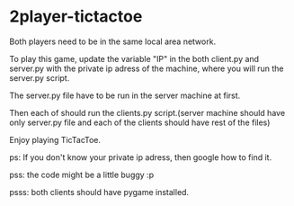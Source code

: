 # 2player-tictactoe
Both players need to be in the same local area network.

To play this game, update the variable "IP" in the both client.py and server.py with the private ip adress of the machine, where you will run the server.py script.

The server.py file have to be run in the server machine at first.

Then each of should run the clients.py script.(server machine should have only server.py file and each of the clients should have rest of the files)

Enjoy playing TicTacToe.


ps: If you don't know your private ip adress, then google how to find it.

pss: the code might be a little buggy :p

psss: both clients should have pygame installed.
